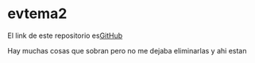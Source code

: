 # evtema2

El link de este repositorio es[GitHub](https://github.com/joseluis031/evtema2.git)

Hay muchas cosas que sobran pero no me dejaba eliminarlas y ahi estan
